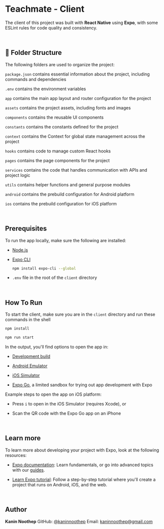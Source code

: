 # Teachmate - Client

The client of this project was built with **React Native** using **Expo**, with some ESLint rules for code quality and consistency.

</br>

## 📁 Folder Structure

The following folders are used to organize the project:

`package.json` contains essential information about the project, including commands and dependencies

`.env` contains the environment variables

`app` contains the main app layout and router configuration for the project

`assets` contains the project assets, including fonts and images

`components` contains the reusable UI components

`constants` contains the constants defined for the project

`context` contains the Context for global state management across the project

`hooks` contains code to manage custom React hooks

`pages` contains the page components for the project

`services` contains the code that handles communication with APIs and project logic

`utils` contains helper functions and general purpose modules

`android` contains the prebuild configuration for Android platform

`ios` contains the prebuild configuration for iOS platform

</br>

## Prerequisites

To run the app locally, make sure the following are installed:

- [Node.js](https://nodejs.org/en)

- [Expo CLI](https://docs.expo.dev/more/expo-cli/)

  ```sh
  npm install expo-cli --global
  ```

- `.env` file in the root of the `client` directory

</br>

## How To Run

To start the client, make sure you are in the `client` directory and run these commands in the shell

```sh
npm install
```

```sh
npm run start
```

In the output, you'll find options to open the app in:

- [Development build](https://docs.expo.dev/develop/development-builds/introduction/)

- [Android Emulator](https://docs.expo.dev/workflow/android-studio-emulator/)

- [iOS Simulator](https://docs.expo.dev/workflow/ios-simulator/)

- [Expo Go](https://expo.dev/go), a limited sandbox for trying out app development with Expo

Example steps to open the app on iOS platform:

- Press `i` to open in the iOS Simulator (requires Xcode), or

- Scan the QR code with the Expo Go app on an iPhone

</br>

## Learn more

To learn more about developing your project with Expo, look at the following resources:

- [Expo documentation](https://docs.expo.dev/): Learn fundamentals, or go into advanced topics with our [guides](https://docs.expo.dev/guides).

- [Learn Expo tutorial](https://docs.expo.dev/tutorial/introduction/): Follow a step-by-step tutorial where you'll create a project that runs on Android, iOS, and the web.

</br>

<!-- CONTACT -->

## Author

**Kanin Noothep**
GitHub: [@kaninnoothep](https://github.com/kaninnoothep)
Email: [kaninnoothep@gmail.com](mailto:kaninnoothep@gmail.com)
